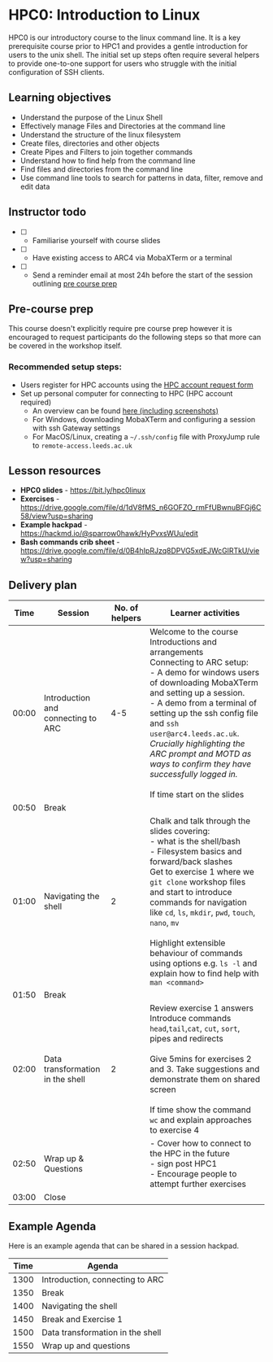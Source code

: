 # HPC0: Introduction to Linux

HPC0 is our introductory course to the linux command line. It is a key prerequisite course prior to HPC1 and provides a gentle introduction for users to the unix shell. The initial set up steps often require several helpers to provide one-to-one support for users who struggle with the initial configuration of SSH clients.

## Learning objectives

- Understand the purpose of the Linux Shell
- Effectively manage Files and Directories at the command line
- Understand the structure of the linux filesystem
- Create files, directories and other objects
- Create Pipes and Filters to join together commands
- Understand how to find help from the command line
- Find files and directories from the command line
- Use command line tools to search for patterns in data, filter, remove and edit data

## Instructor todo

- [ ] - Familiarise yourself with course slides
- [ ] - Have existing access to ARC4 via MobaXTerm or a terminal
- [ ] - Send a reminder email at most 24h before the start of the session outlining [pre course prep](#Pre-course-prep)

## Pre-course prep

This course doesn't explicitly require pre course prep however it is encouraged to request participants do the following steps so that more can be covered in the workshop itself.

### Recommended setup steps:
- Users register for HPC accounts using the [HPC account request form](https://leeds.service-now.com/it?id=sc_cat_item&sys_id=4c002dd70f235f00a82247ece1050ebc)
- Set up personal computer for connecting to HPC (HPC account required)
    - An overview can be found [here (including screenshots)](https://hackmd.io/xBKb6Az3QmewUsVF3ab2qg#Pre-workshop-prep)
    - For Windows, downloading MobaXTerm and configuring a session with ssh Gateway settings
    - For MacOS/Linux, creating a `~/.ssh/config` file with ProxyJump rule to `remote-access.leeds.ac.uk`

## Lesson resources

- **HPC0 slides** - https://bit.ly/hpc0linux
- **Exercises** - https://drive.google.com/file/d/1dV8fMS_n6GOFZO_rmFfUBwnuBFGj6C58/view?usp=sharing
- **Example hackpad** - https://hackmd.io/@sparrow0hawk/HyPvxsWUu/edit 
- **Bash commands crib sheet** - https://drive.google.com/file/d/0B4hIpRJzq8DPVG5xdEJWcGlRTkU/view?usp=sharing

## Delivery plan

| Time     | Session                          | No. of helpers  | Learner activities |
| -------- | ------------------------------- | ---------------  | -----------------  |
| 00:00     | Introduction and connecting to ARC | 4-5          | Welcome to the course <br> Introductions and arrangements <br> Connecting to ARC setup: <br> - A demo for windows users of downloading MobaXTerm and setting up a session. <br> - A demo from a terminal of setting up the ssh config file and `ssh user@arc4.leeds.ac.uk`. *Crucially highlighting the ARC prompt and MOTD as ways to confirm they have successfully logged in.* <br> <br> If time start on the slides |
| 00:50     | Break                           |                 |  |
| 01:00     | Navigating the shell            | 2               | Chalk and talk through the slides covering: <br> - what is the shell/bash <br> - Filesystem basics and forward/back slashes <br> Get to exercise 1 where we `git clone` workshop files and start to introduce commands for navigation like `cd`, `ls`, `mkdir`, `pwd`, `touch`, `nano`, `mv` <br> <br> Highlight extensible behaviour of commands using options e.g. `ls -l` and explain how to find help with `man <command>`  |
| 01:50     | Break                           |                 |  |
| 02:00     | Data transformation in the shell            | 2               | Review exercise 1 answers <br> Introduce commands `head`,`tail`,`cat`, `cut`, `sort`, pipes and redirects <br> <br> Give 5mins for exercises 2 and 3. Take suggestions and demonstrate them on shared screen <br> <br> If time show the command `wc` and explain approaches to exercise 4 |
| 02:50     | Wrap up & Questions             |                 | - Cover how to connect to the HPC in the future <br> - sign post HPC1 <br> - Encourage people to attempt further exercises |
| 03:00     | Close                           |                 |  |

## Example Agenda

Here is an example agenda that can be shared in a session hackpad.

| Time     | Agenda                          |
| -------- | ------------------------------- |
| 1300     | Introduction, connecting to ARC |
| 1350     | Break                           |
| 1400     | Navigating the shell            |
| 1450     | Break and Exercise 1            |
| 1500     | Data transformation in the shell|
| 1550     | Wrap up and questions           |
